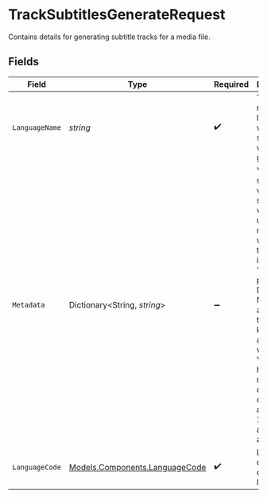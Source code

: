 # TrackSubtitlesGenerateRequest

Contains details for generating subtitle tracks for a media file.


## Fields

| Field                                                                                                                                                                                                                                                                  | Type                                                                                                                                                                                                                                                                   | Required                                                                                                                                                                                                                                                               | Description                                                                                                                                                                                                                                                            | Example                                                                                                                                                                                                                                                                |
| ---------------------------------------------------------------------------------------------------------------------------------------------------------------------------------------------------------------------------------------------------------------------- | ---------------------------------------------------------------------------------------------------------------------------------------------------------------------------------------------------------------------------------------------------------------------- | ---------------------------------------------------------------------------------------------------------------------------------------------------------------------------------------------------------------------------------------------------------------------- | ---------------------------------------------------------------------------------------------------------------------------------------------------------------------------------------------------------------------------------------------------------------------- | ---------------------------------------------------------------------------------------------------------------------------------------------------------------------------------------------------------------------------------------------------------------------- |
| `LanguageName`                                                                                                                                                                                                                                                         | *string*                                                                                                                                                                                                                                                               | :heavy_check_mark:                                                                                                                                                                                                                                                     | The full name of the language in which subtitles will be generated.                                                                                                                                                                                                    | English                                                                                                                                                                                                                                                                |
| `Metadata`                                                                                                                                                                                                                                                             | Dictionary<String, *string*>                                                                                                                                                                                                                                           | :heavy_minus_sign:                                                                                                                                                                                                                                                     | You can search for videos with specific key value pairs using metadata, when you tag a video in "key" : "value" pairs. Dynamic Metadata allows you to define a key that allows any value pair. You can have maximum of 255 characters and upto 10 entries are allowed. | {<br/>"key1": "value1"<br/>}                                                                                                                                                                                                                                           |
| `LanguageCode`                                                                                                                                                                                                                                                         | [Models.Components.LanguageCode](../../Models/Components/LanguageCode.md)                                                                                                                                                                                              | :heavy_check_mark:                                                                                                                                                                                                                                                     | Language code for content localization                                                                                                                                                                                                                                 |                                                                                                                                                                                                                                                                        |